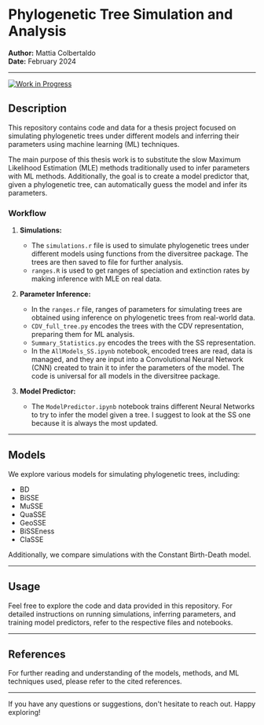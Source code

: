 # Phylogenetic Tree Simulation and Analysis

**Author:** Mattia Colbertaldo  
**Date:** February 2024

---

[![Work in Progress](https://img.shields.io/badge/Work%20in%20Progress-Yes-yellow.svg)](https://shields.io/)


## Description

This repository contains code and data for a thesis project focused on simulating phylogenetic trees under different models and inferring their parameters using machine learning (ML) techniques.

The main purpose of this thesis work is to substitute the slow Maximum Likelihood Estimation (MLE) methods traditionally used to infer parameters with ML methods. Additionally, the goal is to create a model predictor that, given a phylogenetic tree, can automatically guess the model and infer its parameters.

### Workflow

1. **Simulations:** 
    - The `simulations.r` file is used to simulate phylogenetic trees under different models using functions from the diversitree package. The trees are then saved to file for further analysis.
    -  `ranges.R` is used to get ranges of speciation and extinction rates by making inference with MLE on real data.

2. **Parameter Inference:**
    - In the `ranges.r` file, ranges of parameters for simulating trees are obtained using inference on phylogenetic trees from real-world data.
    - `CDV_full_tree.py` encodes the trees with the CDV representation, preparing them for ML analysis.
    -  `Summary_Statistics.py`  encodes the trees with the SS representation.
    - In the `AllModels_SS.ipynb` notebook, encoded trees are read, data is managed, and they are input into a Convolutional Neural Network (CNN) created to train it to infer the parameters of the model. The code is universal for all models in the diversitree package.

3. **Model Predictor:**
    - The  `ModelPredictor.ipynb` notebook trains different Neural Networks to try to infer the model given a tree. I suggest to look at the SS one because it is always the most updated.

---

## Models

We explore various models for simulating phylogenetic trees, including:
- BD
- BiSSE
- MuSSE
- QuaSSE
- GeoSSE
- BiSSEness
- ClaSSE

Additionally, we compare simulations with the Constant Birth-Death model.

---

## Usage

Feel free to explore the code and data provided in this repository. For detailed instructions on running simulations, inferring parameters, and training model predictors, refer to the respective files and notebooks.

---

## References

For further reading and understanding of the models, methods, and ML techniques used, please refer to the cited references.

---

If you have any questions or suggestions, don't hesitate to reach out. Happy exploring!

